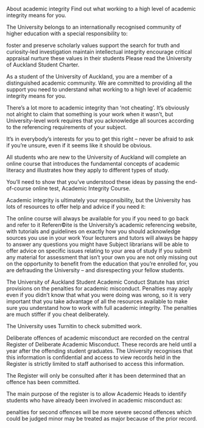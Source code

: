 About academic integrity
Find out what working to a high level of academic integrity means for you.

The University belongs to an internationally recognised community of higher education with a special responsibility to:

foster and preserve scholarly values
support the search for truth and curiosity-led investigation
maintain intellectual integrity
encourage critical appraisal
nurture these values in their students
Please read the University of Auckland Student Charter.

As a student of the University of Auckland, you are a member of a distinguished academic community. We are committed to providing all the support you need to understand what working to a high level of academic integrity means for you.

There’s a lot more to academic integrity than ‘not cheating’. It’s obviously not alright to claim that something is your work when it wasn’t, but University-level work requires that you acknowledge all sources according to the referencing requirements of your subject.

It’s in everybody’s interests for you to get this right – never be afraid to ask if you’re unsure, even if it seems like it should be obvious.

All students who are new to the University of Auckland will complete an online course that introduces the fundamental concepts of academic literacy and illustrates how they apply to different types of study.

You’ll need to show that you’ve understood these ideas by passing the end-of-course online test, Academic Integrity Course.

Academic integrity is ultimately your responsibility, but the University has lots of resources to offer help and advice if you need it:

The online course will always be available for you if you need to go back and refer to it
Referen©ite is the University’s academic referencing website, with tutorials and guidelines on exactly how you should acknowledge sources you use in your work
Your lecturers and tutors will always be happy to answer any questions you might have
Subject librarians will be able to offer advice on specific issues relating to your area of study
If you submit any material for assessment that isn’t your own you are not only missing out on the opportunity to benefit from the education that you’re enrolled for, you are defrauding the University – and disrespecting your fellow students.

The University of Auckland Student Academic Conduct Statute has strict provisions on the penalties for academic misconduct. Penalties may apply even if you didn’t know that what you were doing was wrong, so it is very important that you take advantage of all the resources available to make sure you understand how to work with full academic integrity. The penalties are much stiffer if you cheat deliberately.

The University uses Turnitin to check submitted work.

Deliberate offences of academic misconduct are recorded on the central Register of Deliberate Academic Misconduct. These records are held until a year after the offending student graduates. The University recognises that this information is confidential and access to view records held in the Register is strictly limited to staff authorised to access this information.

The Register will only be consulted after it has been determined that an offence has been committed.

The main purpose of the register is to allow Academic Heads to identify students who have already been involved in academic misconduct as:

penalties for second offences will be more severe
second offences which could be judged minor may be treated as major because of the prior record.
